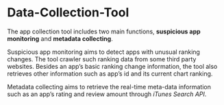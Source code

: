 # Data-Collection-Tool

The app collection tool includes two main functions, **suspicious app monitoring** and **metadata collecting**. 

Suspicious app monitoring aims to detect apps with unusual ranking changes. The tool crawler such ranking data from some third party websites. Besides an app’s basic ranking change information, the tool also retrieves other information such as app’s id and its current chart ranking.

Metadata collecting aims to retrieve the real-time meta-data information such as an app’s rating and review amount through _iTunes Search API_. 
